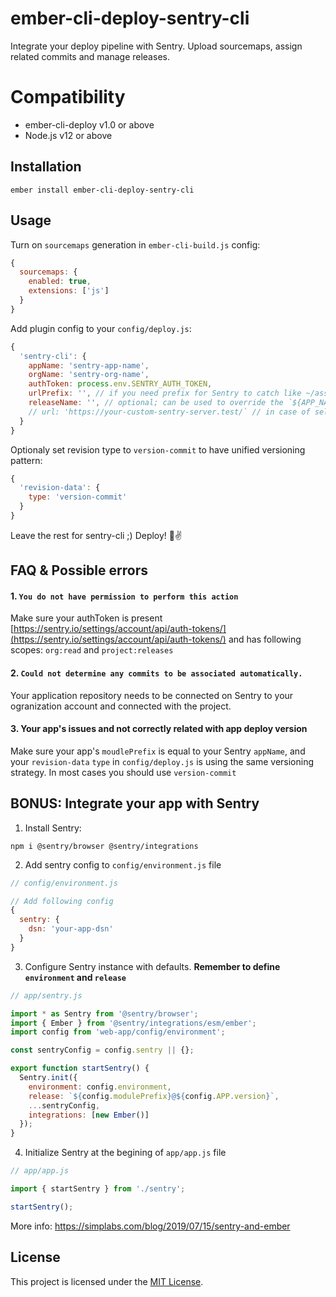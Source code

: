 # ember-cli-deploy-sentry-cli

Integrate your deploy pipeline with Sentry. Upload sourcemaps, assign related commits and manage releases.


# Compatibility

* ember-cli-deploy v1.0 or above
* Node.js v12 or above


## Installation

```
ember install ember-cli-deploy-sentry-cli
```


## Usage

Turn on `sourcemaps` generation in `ember-cli-build.js` config:
```js
{
  sourcemaps: {
    enabled: true,
    extensions: ['js']
  }
}
```

Add plugin config to your `config/deploy.js`:
```js
{
  'sentry-cli': {
    appName: 'sentry-app-name',
    orgName: 'sentry-org-name',
    authToken: process.env.SENTRY_AUTH_TOKEN,
    urlPrefix: '', // if you need prefix for Sentry to catch like ~/assets
    releaseName: '', // optional; can be used to override the `${APP_NAME}@${REVISION_KEY}` pattern used for release naming
    // url: 'https://your-custom-sentry-server.test/` // in case of self-hosted server
  }
}
```

Optionaly set revision type to `version-commit` to have unified versioning pattern:
```js
{
  'revision-data': {
    type: 'version-commit'
  }
}
```

Leave the rest for sentry-cli ;) Deploy! 🚀✌️

## FAQ & Possible errors

#### 1. `You do not have permission to perform this action`
Make sure your authToken is present [https://sentry.io/settings/account/api/auth-tokens/](https://sentry.io/settings/account/api/auth-tokens/) and has following scopes: `org:read` and `project:releases`

#### 2. `Could not determine any commits to be associated automatically.`
Your application repository needs to be connected on Sentry to your ogranization account and connected with the project.

#### 3. Your app's issues and not correctly related with app deploy version
Make sure your app's `moudlePrefix` is equal to your Sentry `appName`, and your `revision-data` `type` in `config/deploy.js` is using the same versioning strategy. In most cases you should use `version-commit`

## BONUS: Integrate your app with Sentry

1. Install Sentry:

`npm i @sentry/browser @sentry/integrations`

2. Add sentry config to `config/environment.js` file

```js
// config/environment.js

// Add following config
{
  sentry: {
    dsn: 'your-app-dsn'
  }
}
```

3. Configure Sentry instance with defaults.
**Remember to define `environment` and `release`**

```js
// app/sentry.js

import * as Sentry from '@sentry/browser';
import { Ember } from '@sentry/integrations/esm/ember';
import config from 'web-app/config/environment';

const sentryConfig = config.sentry || {};

export function startSentry() {
  Sentry.init({
    environment: config.environment,
    release: `${config.modulePrefix}@${config.APP.version}`,
    ...sentryConfig,
    integrations: [new Ember()]
  });
}
```

4. Initialize Sentry at the begining of `app/app.js` file

```js
// app/app.js

import { startSentry } from './sentry';

startSentry();

```

More info: https://simplabs.com/blog/2019/07/15/sentry-and-ember

## License

This project is licensed under the [MIT License](LICENSE.md).
